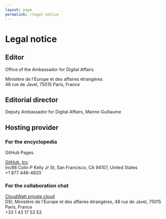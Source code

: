 ```yaml
---
layout: page
permalink: /legal-notice
---
```


# Legal notice

## Editor

Office of the Ambassador for Digital Affairs

Ministère de l'Europe et des affaires étrangères<br>
48 rue de Javel, 75015 Paris, France

## Editorial director

Deputy Ambassador for Digital Affairs, Marine Guillaume

## Hosting provider

### For the encyclopedia

GitHub Pages

[GitHub, Inc](https://github.com)<br>
Inc88 Colin P Kelly Jr St, San Francisco, CA 94107, United States<br>
+1 877 448-4820

### For the collaboration chat

[CloudWatt private cloud](https://www.cloudwatt.com/fr/solutions/cloudprivevirtuel.html)<br>
DSI, Ministère de l'Europe et des affaires étrangères, 48 rue de Javel, 75015 Paris, France<br>
+33 1 43 17 53 53
